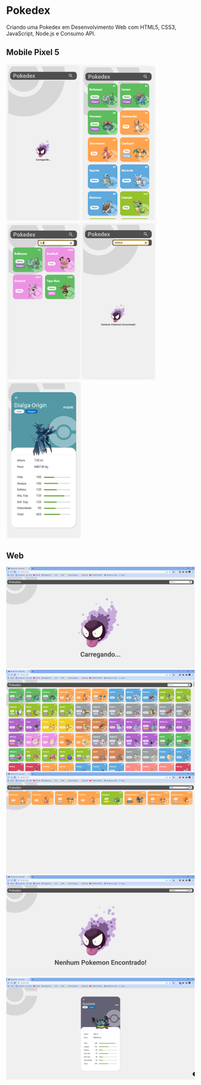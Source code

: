 # Pokedex

Criando uma Pokedex em Desenvolvimento Web com HTML5, CSS3, JavaScript, Node.js e Consumo API.

## Mobile Pixel 5
<img width="200" src="https://github.com/Alessandro1979-itac/pokedex/blob/main/assets/readme/carregando.png" alt="Carregando" /><img width="200" src="https://github.com/Alessandro1979-itac/pokedex/blob/main/assets/readme/lista.png" alt="Lista" />
<img width="200" src="https://github.com/Alessandro1979-itac/pokedex/blob/main/assets/readme/busca.png" alt="Busca" /><img width="200" src="https://github.com/Alessandro1979-itac/pokedex/blob/main/assets/readme/busca_nao_encontrada.png" alt="Busca Não Encontrada" />
<img width="200" src="https://github.com/Alessandro1979-itac/pokedex/blob/main/assets/readme/detalhes.png" alt="Detalhes" />

## Web
<img src="https://github.com/Alessandro1979-itac/pokedex/blob/main/assets/readme/carregando_large.png" alt="Carregando Grande" />
<img src="https://github.com/Alessandro1979-itac/pokedex/blob/main/assets/readme/lista_large.png" alt="Lista Grande" />
<img src="https://github.com/Alessandro1979-itac/pokedex/blob/main/assets/readme/busca_large.png" alt="Busca Grande" />
<img src="https://github.com/Alessandro1979-itac/pokedex/blob/main/assets/readme/busca_nao_encontrada_large.png" alt="Busca Não Encontrada Grande" />
<img src="https://github.com/Alessandro1979-itac/pokedex/blob/main/assets/readme/detalhes_large.png" alt="Detalhes Grande" />